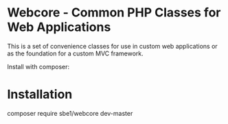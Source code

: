 # Webcore - Common PHP Classes for Web Applications

This is a set of convenience classes for use in custom web applications or as the foundation for a custom MVC framework.

Install with composer:

# Installation

composer require sbe1/webcore dev-master
